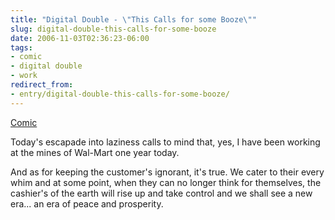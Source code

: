 ```yaml
---
title: "Digital Double - \"This Calls for some Booze\""
slug: digital-double-this-calls-for-some-booze
date: 2006-11-03T02:36:23-06:00
tags:
- comic
- digital double
- work
redirect_from:
- entry/digital-double-this-calls-for-some-booze/
---
```

[Comic](http://digitaldouble.smackjeeves.com/comics/75988/)

Today's escapade into laziness calls to mind that, yes, I have been working at the mines of Wal-Mart one year today.

And as for keeping the customer's ignorant, it's true. We cater to their every whim and at some point, when they can no longer think for themselves, the cashier's of the earth will rise up and take control and we shall see a new era... an era of peace and prosperity.
